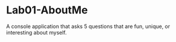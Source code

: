 # Lab01-AboutMe
A console application that asks 5 questions that are fun, unique, or interesting about myself.

